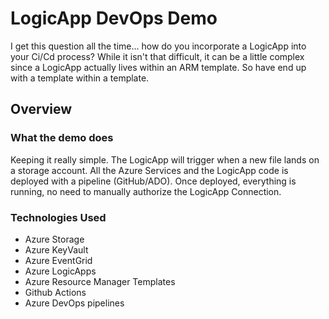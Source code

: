 # LogicApp DevOps Demo
I get this question all the time... how do you incorporate a LogicApp into your Ci/Cd process?  While it isn't that difficult, it can be a little complex since a LogicApp actually lives within an ARM template.  So have end up with a template within a template.

## Overview
### What the demo does
Keeping it really simple.  The LogicApp will trigger when a new file lands on a storage account.  All the Azure Services and the LogicApp code is deployed with a pipeline (GitHub/ADO).  Once deployed, everything is running, no need to manually authorize the LogicApp Connection.

### Technologies Used
* Azure Storage
* Azure KeyVault
* Azure EventGrid
* Azure LogicApps
* Azure Resource Manager Templates
* Github Actions
* Azure DevOps pipelines